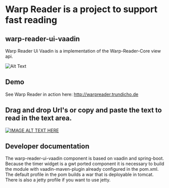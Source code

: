 # Warp Reader is a project to support fast reading

## warp-reader-ui-vaadin
Warp Reader Ui Vaadin is a implementation of the Warp-Reader-Core view api.

![Alt Text](http://www.warpreader.trundicho.de/WarpReader.gif)


## Demo
See Warp Reader in action here:
http://warpreader.trundicho.de

## Drag and drop Url's or copy and paste the text to read in the text area.
[![IMAGE ALT TEXT HERE](http://img.youtube.com/vi/DlbKjgIBs-k/0.jpg)](http://www.youtube.com/watch?v=DlbKjgIBs-k)

## Developer documentation
The warp-reader-ui-vaadin component is based on vaadin and spring-boot.  
Because the timer widget is a gwt ported component it is necessary to build the module with vaadin-maven-plugin already configured in the pom.xml.  
The default profile in the pom builds a war that is deployable in tomcat.  
There is also a jetty profile if you want to use jetty.  
